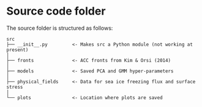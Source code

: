 # Source code folder

The source folder is structured as follows:
```
src
├── __init__.py         <- Makes src a Python module (not working at present)
│
├── fronts              <- ACC fronts from Kim & Orsi (2014)
│
├── models              <- Saved PCA and GMM hyper-parameters
│
├── physical_fields     <- Data for sea ice freezing flux and surface stress
│
└── plots               <- Location where plots are saved
```


